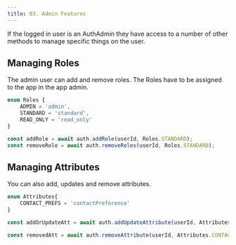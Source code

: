 ```yaml
---
title: 03. Admin Features
---
```


If the logged in user is an AuthAdmin they have access to a number of other methods to manage specific things on the user.


## Managing Roles

The admin user can add and remove roles. The Roles have to be assigned to the app in the app admin.

```typescript
enum Roles {
    ADMIN = 'admin',
    STANDARD = 'standard',
    READ_ONLY = 'read_only'
}

const addRole = await auth.addRole(userId, Roles.STANDARD);
const removeRole = await auth.removeRoles(userId, Roles.STANDARD);

```

## Managing Attributes

You can also add, updates and remove attributes.

```typescript
enum Attributes{
    CONTACT_PREFS = 'contactPreference'
}

const addOrUpdateAtt = await auth.addUpdateAttribute(userId, Attributes.CONTACT_PREFS, 'sms');

const removedAtt = await auth.removeAttribute(userId, Attributes.CONTACT_PREFS)
```
